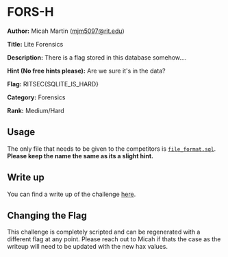 # FORS-H

__Author:__ Micah Martin (mjm5097@rit.edu)

__Title:__ Lite Forensics

__Description:__ There is a flag stored in this database somehow....

__Hint (No free hints please):__ Are we sure it's in the data?

__Flag:__ RITSEC{SQLITE_IS_HARD}

__Category:__ Forensics

__Rank:__ Medium/Hard

## Usage
The only file that needs to be given to the competitors is [`file_format.sql`](./file_format.sql). **Please keep the name the same as its a slight hint.**

## Write up
You can find a write up of the challenge [here](./writeup.md).

## Changing the Flag
This challenge is completely scripted and can be regenerated with a different flag at any point. Please reach out to Micah if thats the case as the writeup will need to be updated with the new hax values.